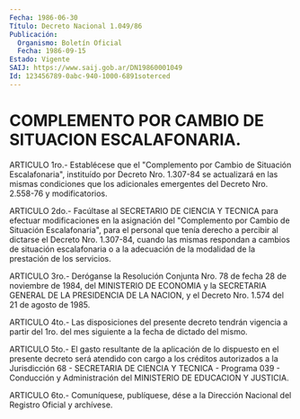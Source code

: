 ```yaml
---
Fecha: 1986-06-30
Título: Decreto Nacional 1.049/86
Publicación:
  Organismo: Boletín Oficial
  Fecha: 1986-09-15
Estado: Vigente
SAIJ: https://www.saij.gob.ar/DN19860001049
Id: 123456789-0abc-940-1000-6891soterced
---
```

# COMPLEMENTO POR CAMBIO DE SITUACION ESCALAFONARIA.

<a id="1"></a>
ARTICULO  1ro.-  Establécese que el "Complemento por Cambio de Situación Escalafonaria",  instituído  por Decreto Nro. 1.307-84 se actualizará  en  las  mismas  condiciones  que    los   adicionales emergentes    del   Decreto  Nro.  2.558-76  y  modificatorios.

<a id="2"></a>
ARTICULO  2do.-  Facúltase  al SECRETARIO DE CIENCIA Y TECNICA para efectuar modificaciones en la  asignación del "Complemento por Cambio  de Situación Escalafonaria", para  el  personal  que  tenía derecho a  percibir  al  dictarse  el Decreto Nro. 1.307-84, cuando las mismas respondan a cambios de situación  escalafonaria  o  a la adecuación  de  la modalidad de la prestación de los servicios.

<a id="3"></a>
ARTICULO  3ro.-  Deróganse  la  Resolución Conjunta Nro. 78 de fecha  28 de noviembre de 1984, del MINISTERIO  DE  ECONOMIA  y  la SECRETARIA  GENERAL  DE  LA  PRESIDENCIA DE LA NACION, y el Decreto Nro. 1.574 del 21 de agosto de 1985.

<a id="4"></a>
ARTICULO  4to.- Las disposiciones del presente decreto tendrán vigencia a partir  del 1ro. del mes siguiente a la fecha de dictado del mismo.

<a id="5"></a>
ARTICULO  5to.-  El  gasto  resultante  de la aplicación de lo dispuesto  en el presente decreto será atendido  con  cargo  a  los créditos autorizados  a  la Jurisdicción 68 - SECRETARIA DE CIENCIA Y  TECNICA  -  Programa  039  -  Conducción  y  Administración  del MINISTERIO DE EDUCACION Y JUSTICIA.

<a id="6"></a>
ARTICULO  6to.-  Comuníquese,  publíquese, dése a la Dirección Nacional del Registro Oficial y archívese.